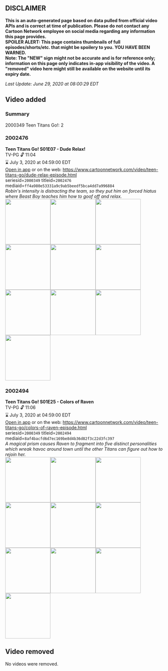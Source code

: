 ## DISCLAIMER
**This is an auto-generated page based on data pulled from official video APIs and is correct at time of publication. Please do not contact any Cartoon Network employee on social media regarding any information this page provides.**  
**SPOILER ALERT: This page contains thumbnails of full episodes/shorts/etc. that might be spoilery to you. YOU HAVE BEEN WARNED.**  
**Note: The "NEW" sign might not be accurate and is for reference only; information on this page only indicates in-app visibility of the video. A "removed" video here might still be available on the website until its expiry date.**  

_Last Update: June 29, 2020 at 08:00:29 EDT_
## Video added
### Summary
2000349 Teen Titans Go!: 2  
### 2002476
**Teen Titans Go! S01E07 - Dude Relax!**  
TV-PG 🔓 11:04  
⌛ July 3, 2020 at 04:59:00 EDT  
[Open in app](https://tinyurl.com/y9wp4zua) or on the web: https://www.cartoonnetwork.com/video/teen-titans-go/dude-relax-episode.html  
seriesid=`2000349` titleid=`2002476` mediaid=`ff4a980e53331a9c9ab5beedf5bca4dd7a996884`  
_Robin's intensity is distracting the team, so they put him on forced hiatus where Beast Boy teaches him how to goof off and relax._  
<a href="https://s3.amazonaws.com/cartoonorchestrator/2002476_001_1280x720.jpg"><img src="https://s3.amazonaws.com/cartoonorchestrator/2002476_001_640x360.jpg" height="144px" /></a><a href="https://s3.amazonaws.com/cartoonorchestrator/2002476_002_1280x720.jpg"><img src="https://s3.amazonaws.com/cartoonorchestrator/2002476_002_640x360.jpg" height="144px" /></a><a href="https://s3.amazonaws.com/cartoonorchestrator/2002476_003_1280x720.jpg"><img src="https://s3.amazonaws.com/cartoonorchestrator/2002476_003_640x360.jpg" height="144px" /></a><a href="https://s3.amazonaws.com/cartoonorchestrator/2002476_004_1280x720.jpg"><img src="https://s3.amazonaws.com/cartoonorchestrator/2002476_004_640x360.jpg" height="144px" /></a><a href="https://s3.amazonaws.com/cartoonorchestrator/2002476_005_1280x720.jpg"><img src="https://s3.amazonaws.com/cartoonorchestrator/2002476_005_640x360.jpg" height="144px" /></a><a href="https://s3.amazonaws.com/cartoonorchestrator/2002476_006_1280x720.jpg"><img src="https://s3.amazonaws.com/cartoonorchestrator/2002476_006_640x360.jpg" height="144px" /></a><a href="https://s3.amazonaws.com/cartoonorchestrator/2002476_007_1280x720.jpg"><img src="https://s3.amazonaws.com/cartoonorchestrator/2002476_007_640x360.jpg" height="144px" /></a><a href="https://s3.amazonaws.com/cartoonorchestrator/2002476_008_1280x720.jpg"><img src="https://s3.amazonaws.com/cartoonorchestrator/2002476_008_640x360.jpg" height="144px" /></a><a href="https://s3.amazonaws.com/cartoonorchestrator/2002476_009_1280x720.jpg"><img src="https://s3.amazonaws.com/cartoonorchestrator/2002476_009_640x360.jpg" height="144px" /></a><a href="https://s3.amazonaws.com/cartoonorchestrator/2002476_010_1280x720.jpg"><img src="https://s3.amazonaws.com/cartoonorchestrator/2002476_010_640x360.jpg" height="144px" /></a>
### 2002494
**Teen Titans Go! S01E25 - Colors of Raven**  
TV-PG 🔓 11:06  
⌛ July 3, 2020 at 04:59:00 EDT  
[Open in app](https://tinyurl.com/yxv5s6u5) or on the web: https://www.cartoonnetwork.com/video/teen-titans-go/colors-of-raven-episode.html  
seriesid=`2000349` titleid=`2002494` mediaid=`8af4bacfd6d7ec169be8d4b36d82f3c22d3fc397`  
_A magical prism causes Raven to fragment into five distinct personalities which wreak havoc around town until the other Titans can figure out how to rejoin her._  
<a href="https://s3.amazonaws.com/cartoonorchestrator/2002494_001_1280x720.jpg"><img src="https://s3.amazonaws.com/cartoonorchestrator/2002494_001_640x360.jpg" height="144px" /></a><a href="https://s3.amazonaws.com/cartoonorchestrator/2002494_002_1280x720.jpg"><img src="https://s3.amazonaws.com/cartoonorchestrator/2002494_002_640x360.jpg" height="144px" /></a><a href="https://s3.amazonaws.com/cartoonorchestrator/2002494_003_1280x720.jpg"><img src="https://s3.amazonaws.com/cartoonorchestrator/2002494_003_640x360.jpg" height="144px" /></a><a href="https://s3.amazonaws.com/cartoonorchestrator/2002494_004_1280x720.jpg"><img src="https://s3.amazonaws.com/cartoonorchestrator/2002494_004_640x360.jpg" height="144px" /></a><a href="https://s3.amazonaws.com/cartoonorchestrator/2002494_005_1280x720.jpg"><img src="https://s3.amazonaws.com/cartoonorchestrator/2002494_005_640x360.jpg" height="144px" /></a><a href="https://s3.amazonaws.com/cartoonorchestrator/2002494_006_1280x720.jpg"><img src="https://s3.amazonaws.com/cartoonorchestrator/2002494_006_640x360.jpg" height="144px" /></a><a href="https://s3.amazonaws.com/cartoonorchestrator/2002494_007_1280x720.jpg"><img src="https://s3.amazonaws.com/cartoonorchestrator/2002494_007_640x360.jpg" height="144px" /></a><a href="https://s3.amazonaws.com/cartoonorchestrator/2002494_008_1280x720.jpg"><img src="https://s3.amazonaws.com/cartoonorchestrator/2002494_008_640x360.jpg" height="144px" /></a><a href="https://s3.amazonaws.com/cartoonorchestrator/2002494_009_1280x720.jpg"><img src="https://s3.amazonaws.com/cartoonorchestrator/2002494_009_640x360.jpg" height="144px" /></a><a href="https://s3.amazonaws.com/cartoonorchestrator/2002494_010_1280x720.jpg"><img src="https://s3.amazonaws.com/cartoonorchestrator/2002494_010_640x360.jpg" height="144px" /></a>
## Video removed
No videos were removed.  
